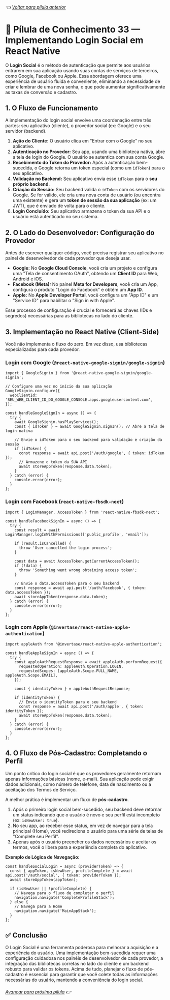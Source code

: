 ###### 👈 [Voltar para pílula anterior](https://github.com/ewerton5/reactJS-knowledge-nuggets/blob/main/content/032-search-and-optimization-algorithms.md)

# 📘 Pílula de Conhecimento 33 — Implementando Login Social em React Native

O **Login Social** é o método de autenticação que permite aos usuários entrarem em sua aplicação usando suas contas de serviços de terceiros, como Google, Facebook ou Apple. Essa abordagem oferece uma experiência de usuário fluida e conveniente, eliminando a necessidade de criar e lembrar de uma nova senha, o que pode aumentar significativamente as taxas de conversão e cadastro.

## 1\. O Fluxo de Funcionamento

A implementação do login social envolve uma coordenação entre três partes: seu aplicativo (cliente), o provedor social (ex: Google) e o seu servidor (backend).

1.  **Ação do Cliente:** O usuário clica em "Entrar com o Google" no seu aplicativo.
2.  **Autenticação no Provedor:** Seu app, usando uma biblioteca nativa, abre a tela de login do Google. O usuário se autentica com sua conta Google.
3.  **Recebimento do Token do Provedor:** Após a autenticação bem-sucedida, o Google retorna um token especial (como um `idToken`) para o seu aplicativo.
4.  **Validação no Backend:** Seu aplicativo envia esse `idToken` para o **seu próprio backend**.
5.  **Criação da Sessão:** Seu backend valida o `idToken` com os servidores do Google. Se for válido, ele cria uma nova conta de usuário (ou encontra uma existente) e gera um **token de sessão da sua aplicação** (ex: um JWT), que é enviado de volta para o cliente.
6.  **Login Concluído:** Seu aplicativo armazena o token da sua API e o usuário está autenticado no seu sistema.

## 2\. O Lado do Desenvolvedor: Configuração do Provedor

Antes de escrever qualquer código, você precisa registrar seu aplicativo no painel de desenvolvedor de cada provedor que deseja usar.

  * **Google:** No **Google Cloud Console**, você cria um projeto e configura uma "Tela de consentimento OAuth", obtendo um **Client ID** para Web, Android e iOS.
  * **Facebook (Meta):** No painel **Meta for Developers**, você cria um App, configura o produto "Login do Facebook" e obtém um **App ID**.
  * **Apple:** No **Apple Developer Portal**, você configura um "App ID" e um "Service ID" para habilitar o "Sign in with Apple".

Esse processo de configuração é crucial e fornecerá as chaves (IDs e segredos) necessárias para as bibliotecas no lado do cliente.

## 3\. Implementação no React Native (Client-Side)

Você não implementa o fluxo do zero. Em vez disso, usa bibliotecas especializadas para cada provedor.

### Login com Google (`@react-native-google-signin/google-signin`)

```tsx
import { GoogleSignin } from '@react-native-google-signin/google-signin';

// Configure uma vez no início da sua aplicação
GoogleSignin.configure({
  webClientId: 'SEU_WEB_CLIENT_ID_DO_GOOGLE_CONSOLE.apps.googleusercontent.com',
});

const handleGoogleSignIn = async () => {
  try {
    await GoogleSignin.hasPlayServices();
    const { idToken } = await GoogleSignin.signIn(); // Abre a tela de login nativa

    // Envie o idToken para o seu backend para validação e criação da sessão
    if (idToken) {
      const response = await api.post('/auth/google', { token: idToken });
      // Armazene o token da SUA API
      await storeAppToken(response.data.token);
    }
  } catch (error) {
    console.error(error);
  }
};
```

### Login com Facebook (`react-native-fbsdk-next`)

```tsx
import { LoginManager, AccessToken } from 'react-native-fbsdk-next';

const handleFacebookSignIn = async () => {
  try {
    const result = await LoginManager.logInWithPermissions(['public_profile', 'email']);

    if (result.isCancelled) {
      throw 'User cancelled the login process';
    }

    const data = await AccessToken.getCurrentAccessToken();
    if (!data) {
      throw 'Something went wrong obtaining access token';
    }

    // Envie o data.accessToken para o seu backend
    const response = await api.post('/auth/facebook', { token: data.accessToken });
    await storeAppToken(response.data.token);
  } catch (error) {
    console.error(error);
  }
};
```

### Login com Apple (`@invertase/react-native-apple-authentication`)

```tsx
import appleAuth from '@invertase/react-native-apple-authentication';

const handleAppleSignIn = async () => {
  try {
    const appleAuthRequestResponse = await appleAuth.performRequest({
      requestedOperation: appleAuth.Operation.LOGIN,
      requestedScopes: [appleAuth.Scope.FULL_NAME, appleAuth.Scope.EMAIL],
    });

    const { identityToken } = appleAuthRequestResponse;

    if (identityToken) {
      // Envie o identityToken para o seu backend
      const response = await api.post('/auth/apple', { token: identityToken });
      await storeAppToken(response.data.token);
    }
  } catch (error) {
    console.error(error);
  }
};
```

## 4\. O Fluxo de Pós-Cadastro: Completando o Perfil

Um ponto crítico do login social é que os provedores geralmente retornam apenas informações básicas (nome, e-mail). Sua aplicação pode exigir dados adicionais, como número de telefone, data de nascimento ou a aceitação dos Termos de Serviço.

A melhor prática é implementar um fluxo de **pós-cadastro**.

1.  Após o primeiro login social bem-sucedido, seu backend deve retornar um status indicando que o usuário é novo e seu perfil está incompleto (ex: `isNewUser: true`).
2.  No seu app, ao receber esse status, em vez de navegar para a tela principal (Home), você redireciona o usuário para uma série de telas de "Complete seu Perfil".
3.  Apenas após o usuário preencher os dados necessários e aceitar os termos, você o libera para a experiência completa do aplicativo.

**Exemplo de Lógica de Navegação:**

```tsx
const handleSocialLogin = async (providerToken) => {
  const { appToken, isNewUser, profileComplete } = await api.post('/auth/social', { token: providerToken });
  await storeAppToken(appToken);

  if (isNewUser || !profileComplete) {
    // Navega para o fluxo de completar o perfil
    navigation.navigate('CompleteProfileStack');
  } else {
    // Navega para a Home
    navigation.navigate('MainAppStack');
  }
};
```

## ✅ Conclusão

O Login Social é uma ferramenta poderosa para melhorar a aquisição e a experiência do usuário. Uma implementação bem-sucedida requer uma configuração cuidadosa nos painéis de desenvolvedor de cada provedor, a integração das bibliotecas corretas no lado do cliente e um backend robusto para validar os tokens. Acima de tudo, planejar o fluxo de pós-cadastro é essencial para garantir que você colete todas as informações necessárias do usuário, mantendo a conveniência do login social.

###### [Avançar para próxima pílula](https://github.com/ewerton5/reactJS-knowledge-nuggets/blob/main/content/034-ci-cd.md) 👉
